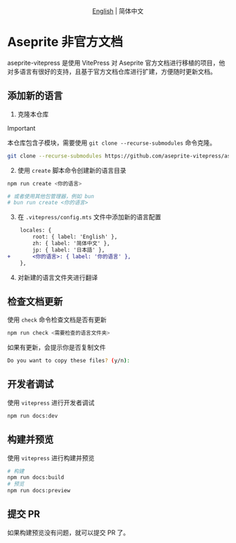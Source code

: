 <p align="center"><a href="./README.md">English</a> | 简体中文</p>

# Aseprite 非官方文档

aseprite-vitepress 是使用 VitePress 对 Aseprite 官方文档进行移植的项目，他对多语言有很好的支持，且基于官方文档仓库进行扩建，方便随时更新文档。

## 添加新的语言

1. 克隆本仓库

> [!IMPORTANT]
> 本仓库包含子模块，需要使用 `git clone --recurse-submodules` 命令克隆。

```bash
git clone --recurse-submodules https://github.com/aseprite-vitepress/aseprite-vitepress.git
```

2. 使用 `create` 脚本命令创建新的语言目录

```bash
npm run create <你的语言>

# 或者使用其他包管理器，例如 bun
# bun run create <你的语言>
```

3. 在 `.vitepress/config.mts` 文件中添加新的语言配置

```diff
    locales: {
        root: { label: 'English' },
        zh: { label: '简体中文' },
        jp: { label: '日本語' },
+       <你的语言>: { label: '你的语言' },
    },
```

4. 对新建的语言文件夹进行翻译

## 检查文档更新

使用 `check` 命令检查文档是否有更新

```bash
npm run check <需要检查的语言文件夹>
```

如果有更新，会提示你是否复制文件

```bash
Do you want to copy these files? (y/n):
```

## 开发者调试

使用 `vitepress` 进行开发者调试

```bash
npm run docs:dev
```

## 构建并预览

使用 `vitepress` 进行构建并预览

```bash
# 构建
npm run docs:build
# 预览
npm run docs:preview
```

## 提交 PR

如果构建预览没有问题，就可以提交 PR 了。
